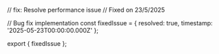 // fix: Resolve performance issue
// Fixed on 23/5/2025

// Bug fix implementation
const fixedIssue = {
  resolved: true,
  timestamp: '2025-05-23T00:00:00.000Z'
};

export { fixedIssue };